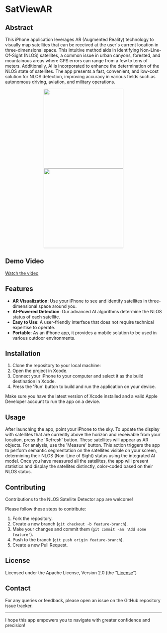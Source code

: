# SatViewAR 

## Abstract
This iPhone application leverages AR (Augmented Reality) technology to visually map satellites that can be received at the user's current location in three-dimensional space. This intuitive method aids in identifying Non-Line-Of-Sight (NLOS) satellites, a common issue in urban canyons, forested, and mountainous areas where GPS errors can range from a few to tens of meters. Additionally, AI is incorporated to enhance the determination of the NLOS state of satellites. The app presents a fast, convenient, and low-cost solution for NLOS detection, improving accuracy in various fields such as autonomous driving, aviation, and military operations.

<p align="center">
<img src="https://github.com/SeanBaek111/SatViewAR/assets/33170173/f3725f71-8993-425c-a8aa-cfd17976e8ec" width="256">
<img src="https://github.com/SeanBaek111/SatViewAR/assets/33170173/aa57a23c-5e3f-49bd-b812-e88adddcf69f" width="256">  
</p>

## Demo Video
[Watch the video](https://www.youtube.com/watch?v=IyCVtOgI_Wc)


## Features

- **AR Visualization**: Use your iPhone to see and identify satellites in three-dimensional space around you.
- **AI-Powered Detection**: Our advanced AI algorithms determine the NLOS status of each satellite.
- **Easy to Use**: A user-friendly interface that does not require technical expertise to operate.
- **Portable**: As an iPhone app, it provides a mobile solution to be used in various outdoor environments.

## Installation

1. Clone the repository to your local machine:
2. Open the project in Xcode.
3. Connect your iPhone to your computer and select it as the build destination in Xcode.
4. Press the 'Run' button to build and run the application on your device.

Make sure you have the latest version of Xcode installed and a valid Apple Developer account to run the app on a device.

## Usage

After launching the app, point your iPhone to the sky. To update the display with satellites that are currently above the horizon and receivable from your location, press the 'Refresh' button. These satellites will appear as AR objects. For analysis, use the 'Measure' button. This action triggers the app to perform semantic segmentation on the satellites visible on your screen, determining their NLOS (Non-Line of Sight) status using the integrated AI model. Once you have measured all the satellites, the app will present statistics and display the satellites distinctly, color-coded based on their NLOS status.

## Contributing

Contributions to the NLOS Satellite Detector app are welcome!

Please follow these steps to contribute:

1. Fork the repository.
2. Create a new branch (`git checkout -b feature-branch`).
3. Make your changes and commit them (`git commit -am 'Add some feature'`).
4. Push to the branch (`git push origin feature-branch`).
5. Create a new Pull Request.

## License

Licensed under the Apache License, Version 2.0 (the "[License](https://github.com/SeanBaek111/SatViewAR/blob/main/LICENSE)") 

## Contact

For any queries or feedback, please open an issue on the GitHub repository issue tracker.

---
I hope this app empowers you to navigate with greater confidence and precision!
